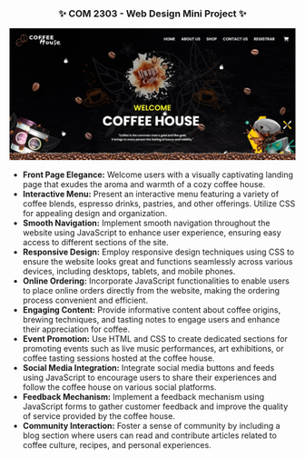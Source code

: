 <h3 align="center">
  ✨ COM 2303 - Web Design Mini Project ✨
</h3>
<p align="center">
  <img src="./Image/Ss.jpg"/>
</p>
<ul>
        <li><strong>Front Page Elegance:</strong> Welcome users with a visually captivating landing page that exudes the aroma and warmth of a cozy coffee house.</li>
        <li><strong>Interactive Menu:</strong> Present an interactive menu featuring a variety of coffee blends, espresso drinks, pastries, and other offerings. Utilize CSS for appealing design and organization.</li>
        <li><strong>Smooth Navigation:</strong> Implement smooth navigation throughout the website using JavaScript to enhance user experience, ensuring easy access to different sections of the site.</li>
        <li><strong>Responsive Design:</strong> Employ responsive design techniques using CSS to ensure the website looks great and functions seamlessly across various devices, including desktops, tablets, and mobile phones.</li>
        <li><strong>Online Ordering:</strong> Incorporate JavaScript functionalities to enable users to place online orders directly from the website, making the ordering process convenient and efficient.</li>
        <li><strong>Engaging Content:</strong> Provide informative content about coffee origins, brewing techniques, and tasting notes to engage users and enhance their appreciation for coffee.</li>
        <li><strong>Event Promotion:</strong> Use HTML and CSS to create dedicated sections for promoting events such as live music performances, art exhibitions, or coffee tasting sessions hosted at the coffee house.</li>
        <li><strong>Social Media Integration:</strong> Integrate social media buttons and feeds using JavaScript to encourage users to share their experiences and follow the coffee house on various social platforms.</li>
        <li><strong>Feedback Mechanism:</strong> Implement a feedback mechanism using JavaScript forms to gather customer feedback and improve the quality of service provided by the coffee house.</li>
        <li><strong>Community Interaction:</strong> Foster a sense of community by including a blog section where users can read and contribute articles related to coffee culture, recipes, and personal experiences.</li>
    </ul>

